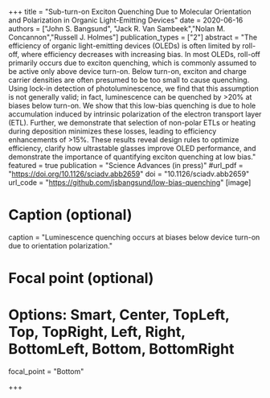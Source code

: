 +++
title = "Sub-turn-on Exciton Quenching Due to Molecular Orientation and Polarization in Organic Light-Emitting Devices"
date = 2020-06-16
authors = ["John S. Bangsund", "Jack R. Van Sambeek","Nolan M. Concannon","Russell J. Holmes"]
publication_types = ["2"]
abstract = "The efficiency of organic light-emitting devices (OLEDs) is often limited by roll-off, where efficiency decreases with increasing bias. In most OLEDs, roll-off primarily occurs due to exciton quenching, which is commonly assumed to be active only above device turn-on. Below turn-on, exciton and charge carrier densities are often presumed to be too small to cause quenching. Using lock-in detection of photoluminescence, we find that this assumption is not generally valid; in fact, luminescence can be quenched by >20% at biases below turn-on. We show that this low-bias quenching is due to hole accumulation induced by intrinsic polarization of the electron transport layer (ETL). Further, we demonstrate that selection of non-polar ETLs or heating during deposition minimizes these losses, leading to efficiency enhancements of >15%. These results reveal design rules to optimize efficiency, clarify how ultrastable glasses improve OLED performance, and demonstrate the importance of quantifying exciton quenching at low bias."
featured = true
publication = "Science Advances (in press)"
#url_pdf = "https://doi.org/10.1126/sciadv.abb2659"
doi = "10.1126/sciadv.abb2659"
url_code = "https://github.com/jsbangsund/low-bias-quenching"
[image]

  # Caption (optional)
  caption = "Luminescence quenching occurs at biases below device turn-on due to orientation polarization."

  # Focal point (optional)
  # Options: Smart, Center, TopLeft, Top, TopRight, Left, Right, BottomLeft, Bottom, BottomRight
  focal_point = "Bottom"

+++
